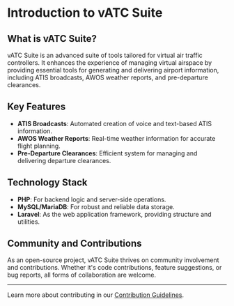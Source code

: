 # Introduction to vATC Suite

## What is vATC Suite?

vATC Suite is an advanced suite of tools tailored for virtual air traffic controllers. It enhances the experience of managing virtual airspace by providing essential tools for generating and delivering airport information, including ATIS broadcasts, AWOS weather reports, and pre-departure clearances.

## Key Features

- **ATIS Broadcasts**: Automated creation of voice and text-based ATIS information.
- **AWOS Weather Reports**: Real-time weather information for accurate flight planning.
- **Pre-Departure Clearances**: Efficient system for managing and delivering departure clearances.

## Technology Stack

- **PHP**: For backend logic and server-side operations.
- **MySQL/MariaDB**: For robust and reliable data storage.
- **Laravel**: As the web application framework, providing structure and utilities.

## Community and Contributions

As an open-source project, vATC Suite thrives on community involvement and contributions. Whether it's code contributions, feature suggestions, or bug reports, all forms of collaboration are welcome.

---

Learn more about contributing in our [Contribution Guidelines](https://github.com/VMGWARE/vATCSuite/CONTRIBUTING.md).
